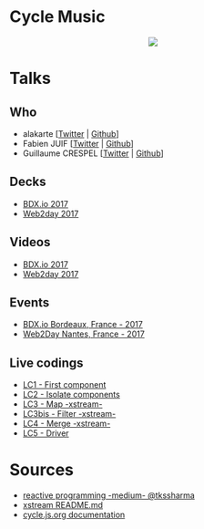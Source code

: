 # Cycle Music
<p align="center">
  <a href="https://cycle-music.herokuapp.com/" target="_blank">
    <img src="https://camo.githubusercontent.com/2a8c61df946fcafb9f83a2fa4e71a7f934e07039/687474703a2f2f7a7570696d616765732e6e65742f75702f31372f34352f783635352e706e67" />
  </a>
</p>

# Talks
## Who
 - alakarte [[Twitter](https://twitter.com/alakarteio) | [Github](https://github.com/alakarteio)]
 - Fabien JUIF [[Twitter](https://twitter.com/fabienjuif) | [Github](https://github.com/fabienjuif)]
 - Guillaume CRESPEL [[Twitter](https://twitter.com/guillaumcrespel) | [Github](https://github.com/guillaumecrespel)]

## Decks
 - [BDX.io 2017](https://docs.google.com/presentation/d/1QipKxyUIcntcfenZPb6IzpMv11nKSCUyfVfB5VIgaWI/edit?usp=sharing)
 - [Web2day 2017](https://docs.google.com/presentation/d/1ffUXgs4dimSTOKi3RtfW_6FYeabH9mQs19S1Om2-73k/edit?usp=sharing)

## Videos
 - [BDX.io 2017](https://www.youtube.com/watch?v=-tYCelZCKbU&index=20&list=PLUJzERpatfsW5PbUcMAIOIqfCoqS7K1F1)
 - [Web2day 2017](https://www.youtube.com/watch?v=7NzPu-wQrNo)

## Events
 - [BDX.io Bordeaux, France - 2017](https://www.bdx.io/#/)
 - [Web2Day Nantes, France - 2017](https://web2day.co/)

## Live codings
 - [LC1 - First component](https://github.com/alakarteio/cycle-music/pull/45)
 - [LC2 - Isolate components](https://github.com/alakarteio/cycle-music/pull/42)
 - [LC3 - Map -xstream-](https://github.com/alakarteio/cycle-music/pull/46)
 - [LC3bis - Filter -xstream-](https://github.com/alakarteio/cycle-music/pull/47)
 - [LC4 - Merge -xstream-](https://github.com/alakarteio/cycle-music/pull/43)
 - [LC5 - Driver](https://github.com/alakarteio/cycle-music/pull/44)

# Sources
 - [reactive programming -medium- @tkssharma](https://medium.com/@tkssharma/reactive-programming-rx-js-introduction-32bf963eee1b)
 - [xstream README.md](https://github.com/staltz/xstream)
 - [cycle.js.org documentation](https://cycle.js.org/getting-started.html)
